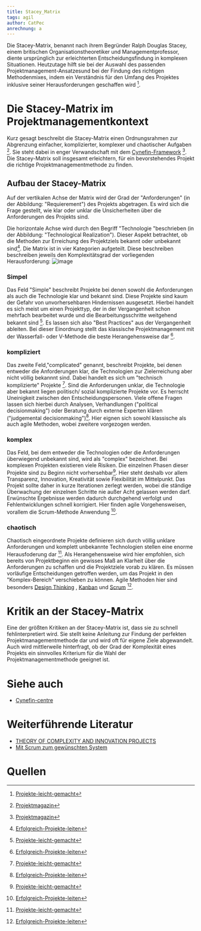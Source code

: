 ```yaml
---
title: Stacey_Matrix
tags: agil 
author: CatPec
anrechnung: a
---
```

Die Stacey-Matrix, benannt nach ihrem Begründer Ralph Douglas Stacey, einem britischen Organisationstheoretiker und Managementprofessor, diente ursprünglich zur erleichterten Entscheidungsfindung in komplexen Situationen. Heutzutage hilft sie bei der Auswahl des passenden Projektmanagement-Ansatzesund bei der Findung des richtigen Methodenmixes, indem ein Verständnis für den Umfang des Projektes inklusive seiner Herausforderungen geschaffen wird [^1].

# Die Stacey-Matrix im Projektmanagementkontext

Kurz gesagt beschreibt die Stacey-Matrix einen Ordnungsrahmen zur Abgrenzung einfacher, komplizierter, komplexer und chaotischer Aufgaben [^2]. Sie steht dabei in enger Verwandschaft mit dem [Cynefin-Framework](https://github.com/ManagingProjectsSuccessfully/ManagingProjectsSuccessfully.github.io/blob/main/kb/Cynefin-Framework.md)  [^3].
Die Stacey-Matrix soll insgesamt erleichtern, für ein bevorstehendes Projekt die richtige Projektmanagementmethode zu finden. 

## Aufbau der Stacey-Matrix

Auf der vertikalen Achse der Matrix wird der Grad der "Anforderungen" (in der Abbildung: "Requierement") des Projekts abgetragen. Es wird sich die Frage gestellt, wie klar oder unklar die Unsicherheiten über die Anforderungen des Projekts sind. 

Die horizontale Achse wird durch den Begriff "Technologie "beschrieben (in der Abbildung: "Technological Realization"). Dieser Aspekt betrachtet, ob die Methoden zur Erreichung des Projektziels bekannt oder unbekannt sind[^4]. Die Matrix ist in vier Kategorien aufgeteilt. Diese beschreiben beschreiben jeweils den Komplexitätsgrad der vorliegenden Herausforderung:
![image](https://github.com/CatPec/ManagingProjectsSuccessfully.github.io/blob/main/kb/Stacey_Matrix/Stacey-Matrix-Stacey-1996-adapted-to-software-development.png)

### Simpel

Das Feld "Simple" beschreibt Projekte bei denen sowohl die Anforderungen als auch die Technologie klar und bekannt sind. Diese Projekte sind kaum der Gefahr von unvorhersehbaren Hindernissen ausgesetzt. Hierbei handelt es sich meist um einen Projekttyp, der in der Vergangenheit schon mehrfach bearbeitet wurde und die Bearbeitungsschritte weitgehend bekannt sind [^1]. Es lassen sich also "Best Practices" aus der Vergangenheit ableiten. Bei dieser Einordnung stellt das klassische Projektmanagement mit der Wasserfall- oder V-Methode die beste Herangehensweise dar [^4].

### kompliziert

Das zweite Feld,"complicated" genannt, beschreibt Projekte, bei denen entweder die Anforderungen klar, die Technologien zur Zielerreichung aber nicht völlig bekannnt sind. Dabei handelt es sich um "technisch komplizierte" Projekte [^1]. 
Sind die Anforderungen unklar, die Technologie aber bekannt liegen politisch/ sozial komplizierte Projekte vor. Es herrscht Uneinigkeit zwischen den Entscheidungspersonen. Viele offene Fragen lassen sich hierbei durch Analysen, Verhandlungen ("political decisionmaking") oder Beratung durch externe Experten klären ("judgemental decisionmaking")[^4]. Hier eignen sich sowohl klassische als auch agile Methoden, wobei zweitere vorgezogen werden.

### komplex
Das Feld, bei dem entweder die Technologien oder die Anforderungen überwiegend unbekannt sind, wird als "complex" bezeichnet. Bei komplexen Projekten existieren viele Risiken. Die einzelnen Phasen dieser Projekte sind zu Beginn nicht vorhersehbar[^1]. Hier steht deshalb vor allem Transparenz, Innovation, Kreativität sowie Flexibilität im Mittelpunkt. Das Projekt sollte daher in kurze Iterationen zerlegt werden, wobei die ständige Überwachung der einzelnen Schritte nie außer Acht gelassen werden darf. Erwünschte Ergebnisse werden dadurch durchgehend verfolgt und Fehlentwicklungen schnell korrigiert. Hier finden agile Vorgehensweisen, vorallem die Scrum-Methode Anwendung [^4].

### chaotisch
Chaotisch eingeordnete Projekte definieren sich durch völlig unklare Anforderungen und komplett unbekannte Technologien stellen eine enorme Herausfoderung dar [^1]. Als Herangehensweise wird hier empfohlen, sich bereits von Projektbeginn ein gewisses Maß an Klarheit über die Anforderungen zu schaffen und die Projektziele vorab zu klären. Es müssen vorläufige Entscheidungen getroffen werden, um das Projekt in den "Komplex-Bereich" verschieben zu können. Agile Methoden hier sind besonders [Design Thinking](https://github.com/ManagingProjectsSuccessfully/ManagingProjectsSuccessfully.github.io/blob/main/kb/Design_Thinking.md) , [Kanban](https://github.com/ManagingProjectsSuccessfully/ManagingProjectsSuccessfully.github.io/blob/main/kb/Kanban.md)  und [Scrum](https://github.com/ManagingProjectsSuccessfully/ManagingProjectsSuccessfully.github.io/blob/main/kb/SCRUM.md) [^4].

# Kritik an der Stacey-Matrix

Eine der größten Kritiken an der Stacey-Matrix ist, dass sie zu schnell fehlinterpretiert wird. Sie stellt keine Anleitung zur Findung der perfekten Projektmanagementmethode dar und wird oft für eigene Ziele abgewandelt.
Auch wird mittlerweile hinterfragt, ob der Grad der Komplexität eines Projekts ein sinnvolles Kriterium für die Wahl der Projektmanagementmethode geeignet ist.

# Siehe auch

* [Cynefin-centre](https://cynefincentre.com/the-cynefin-framework/)

# Weiterführende Literatur

* [THEORY OF COMPLEXITY AND INNOVATION PROJECTS](http://symorg.fon.bg.ac.rs/proceedings/papers/21%20-%20PROJECT%20MANAGEMENT.pdf#page=71)
* [Mit Scrum zum gewünschten System](https://link.springer.com/content/pdf/10.1007/978-3-658-10721-5.pdf)

# Quellen

[^1]: [Projekte-leicht-gemacht](https://projekte-leicht-gemacht.de/blog/projektmanagement/stacey-matrix/)
[^2]: [Projektmagazin](https://www.projektmagazin.de/artikel/mit-der-stacey-matrix-zur-richtigen-pm-methode_1128468)
[^3]: [Projektmagazin](https://www.projektmagazin.de/glossarterm/stacey-matrix)
[^4]: [Erfolgreich-Projekte-leiten](https://erfolgreich-projekte-leiten.de/stacey-matrix/)


